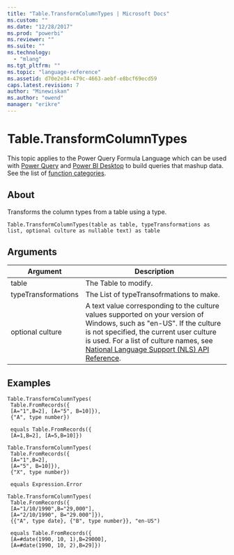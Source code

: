 ```yaml
---
title: "Table.TransformColumnTypes | Microsoft Docs"
ms.custom: ""
ms.date: "12/28/2017"
ms.prod: "powerbi"
ms.reviewer: ""
ms.suite: ""
ms.technology: 
  - "mlang"
ms.tgt_pltfrm: ""
ms.topic: "language-reference"
ms.assetid: d70e2e34-479c-4663-aebf-e8bcf69ecd59
caps.latest.revision: 7
author: "Minewiskan"
ms.author: "owend"
manager: "erikre"
---
```

# Table.TransformColumnTypes
This topic applies to the Power Query Formula Language which can be used with [Power Query](https://support.office.com/article/Introduction-to-Microsoft-Power-Query-for-Excel-6E92E2F4-2079-4E1F-BAD5-89F6269CD605) and [Power BI Desktop](http://go.microsoft.com/fwlink/p/?LinkId=618607) to build queries that mashup data. See the list of [function categories](https://msdn.microsoft.com/en-us/library/mt211003.aspx).  
  
## About  
Transforms the column types from a table using a type.  
  
```  
Table.TransformColumnTypes(table as table, typeTransformations as list, optional culture as nullable text) as table  
```  
  
## Arguments  
  
|Argument|Description|  
|------------|---------------|  
|table|The Table to modify.|  
|typeTransformations|The List of typeTransofrmations to make.|  
|optional culture|A text value corresponding to the culture values supported on your version of Windows, such as "en-US". If the culture is not specified, the current user culture is used. For a list of culture names, see [National Language Support (NLS) API Reference](http://msdn.microsoft.com/en-us/goglobal/bb896001.aspx).|  
  
## Examples  
  
```  
Table.TransformColumnTypes(  
 Table.FromRecords({  
 [A="1",B=2], [A="5", B=10]}),   
 {"A", type number})  
  
 equals Table.FromRecords({  
 [A=1,B=2], [A=5,B=10]})  
```  
  
```  
Table.TransformColumnTypes(  
 Table.FromRecords({  
 [A="1",B=2],   
 [A="5", B=10]}),  
 {"X", type number})  
  
 equals Expression.Error  
```  
  
```  
Table.TransformColumnTypes(  
 Table.FromRecords({  
 [A="1/10/1990",B="29,000"],   
 [A="2/10/1990", B="29.000"]}),   
 {{"A", type date}, {"B", type number}}, "en-US")  
  
 equals Table.FromRecords({  
 [A=#date(1990, 10, 1),B=29000],   
 [A=#date(1990, 10, 2),B=29]})  
```  
